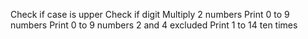 Check if case is upper
Check if digit
Multiply 2 numbers
Print 0 to 9 numbers
Print 0 to 9 numbers 2 and 4 excluded
Print 1 to 14 ten times

